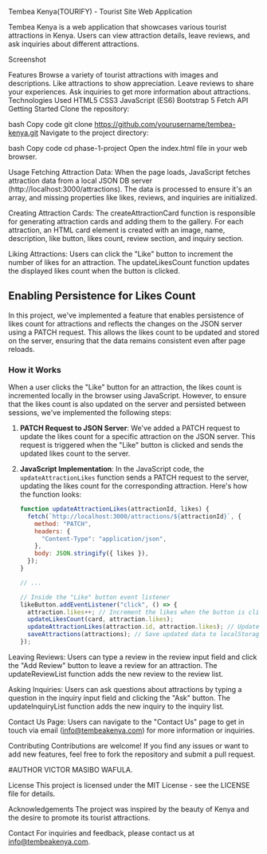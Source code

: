Tembea Kenya(TOURIFY) - Tourist Site Web Application

Tembea Kenya is a web application that showcases various tourist attractions in Kenya. Users can view attraction details, leave reviews, and ask inquiries about different attractions.

Screenshot

Features
Browse a variety of tourist attractions with images and descriptions.
Like attractions to show appreciation.
Leave reviews to share your experiences.
Ask inquiries to get more information about attractions.
Technologies Used
HTML5
CSS3
JavaScript (ES6)
Bootstrap 5
Fetch API
Getting Started
Clone the repository:

bash
Copy code
git clone https://github.com/yourusername/tembea-kenya.git
Navigate to the project directory:

bash
Copy code
cd phase-1-project
Open the index.html file in your web browser.

Usage
Fetching Attraction Data: When the page loads, JavaScript fetches attraction data from a local JSON DB server (http://localhost:3000/attractions). The data is processed to ensure it's an array, and missing properties like likes, reviews, and inquiries are initialized.

Creating Attraction Cards: The createAttractionCard function is responsible for generating attraction cards and adding them to the gallery. For each attraction, an HTML card element is created with an image, name, description, like button, likes count, review section, and inquiry section.

Liking Attractions: Users can click the "Like" button to increment the number of likes for an attraction. The updateLikesCount function updates the displayed likes count when the button is clicked.

 ## Enabling Persistence for Likes Count

In this project, we've implemented a feature that enables persistence of likes count for attractions and reflects the changes on the JSON server using a PATCH request. This allows the likes count to be updated and stored on the server, ensuring that the data remains consistent even after page reloads.

### How it Works

When a user clicks the "Like" button for an attraction, the likes count is incremented locally in the browser using JavaScript. However, to ensure that the likes count is also updated on the server and persisted between sessions, we've implemented the following steps:

1. **PATCH Request to JSON Server**: We've added a PATCH request to update the likes count for a specific attraction on the JSON server. This request is triggered when the "Like" button is clicked and sends the updated likes count to the server.

2. **JavaScript Implementation**: In the JavaScript code, the `updateAttractionLikes` function sends a PATCH request to the server, updating the likes count for the corresponding attraction. Here's how the function looks:

   ```javascript
   function updateAttractionLikes(attractionId, likes) {
     fetch(`http://localhost:3000/attractions/${attractionId}`, {
       method: "PATCH",
       headers: {
         "Content-Type": "application/json",
       },
       body: JSON.stringify({ likes }),
     });
   }

   // ...

   // Inside the "Like" button event listener
   likeButton.addEventListener("click", () => {
     attraction.likes++; // Increment the likes when the button is clicked
     updateLikesCount(card, attraction.likes);
     updateAttractionLikes(attraction.id, attraction.likes); // Update likes on the server
     saveAttractions(attractions); // Save updated data to localStorage
   });


Leaving Reviews: Users can type a review in the review input field and click the "Add Review" button to leave a review for an attraction. The updateReviewList function adds the new review to the review list.

Asking Inquiries: Users can ask questions about attractions by typing a question in the inquiry input field and clicking the "Ask" button. The updateInquiryList function adds the new inquiry to the inquiry list.

Contact Us Page: Users can navigate to the "Contact Us" page to get in touch via email (info@tembeakenya.com) for more information or inquiries.

Contributing
Contributions are welcome! If you find any issues or want to add new features, feel free to fork the repository and submit a pull request.

#AUTHOR
VICTOR MASIBO WAFULA.

License
This project is licensed under the MIT License - see the LICENSE file for details.

Acknowledgements
The project was inspired by the beauty of Kenya and the desire to promote its tourist attractions.


Contact
For inquiries and feedback, please contact us at info@tembeakenya.com.